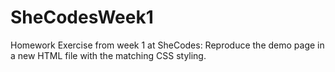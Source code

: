 # SheCodesWeek1
Homework Exercise from week 1 at SheCodes:
Reproduce the demo page in a new HTML file with the matching CSS styling.
